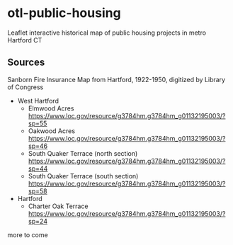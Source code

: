 # otl-public-housing
Leaflet interactive historical map of public housing projects in metro Hartford CT

## Sources
Sanborn Fire Insurance Map from Hartford, 1922-1950, digitized by Library of Congress

- West Hartford
  - Elmwood Acres https://www.loc.gov/resource/g3784hm.g3784hm_g01132195003/?sp=55
  - Oakwood Acres https://www.loc.gov/resource/g3784hm.g3784hm_g01132195003/?sp=46
  - South Quaker Terrace (north section) https://www.loc.gov/resource/g3784hm.g3784hm_g01132195003/?sp=44
  - South Quaker Terrace (south section) https://www.loc.gov/resource/g3784hm.g3784hm_g01132195003/?sp=58
- Hartford
  - Charter Oak Terrace https://www.loc.gov/resource/g3784hm.g3784hm_g01132195003/?sp=24

more to come

